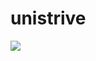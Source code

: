 # unistrive
<img src="https://img.shields.io/tokei/lines/github/fullstackslayer/unistrive?label=lines%20of%20code">
